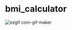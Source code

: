 # bmi_calculator

![ezgif com-gif-maker](https://user-images.githubusercontent.com/50890978/130219026-d57454a0-7f0a-451b-b1de-cff2d0a29281.gif)



